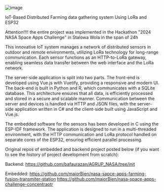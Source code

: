 ![image](https://github.com/user-attachments/assets/7b86bd9d-79ee-497a-aafa-9692fe817ccb)

IoT-Based Distributed Farming data gathering system Using LoRa and ESP32

Attention!!!! the entire project was implemented in the Hackathon "2024 NASA Space Apps Challenge" in Stalowa Wola in the span of 24h

This innovative IoT system manages a network of distributed sensors in outdoor and remote environments, utilizing LoRa technology for long-range communication. Each sensor functions as an HTTP-to-LoRa gateway, enabling seamless data transfer between the web interface and the LoRa network. 

The server-side application is split into two parts. The front-end is developed using Vue.js with Vuetify, providing a responsive and modern UI. The back-end is built in Python and R, which communicates with a SQLite database. This architecture ensures that all data, is efficiently processed and stored in a secure and scalable manner. Communication between the server and devices is handled via HTTP and JSON files, with the server-side application written in C# and the client-side built using JavaScript and Vue.js.

The embedded software for the sensors has been developed in C using the ESP-IDF framework. The application is designed to run in a multi-threaded environment, with the HTTP communication and LoRa protocol handled on separate cores of the ESP32, ensuring efficient parallel processing. 

Original repos of embedded and backend project posted below (if you want to see the history of project development from scratch):

Backend:
https://github.com/bafaurazan/AGRUP_NASA/tree/init

Embedded:
https://github.com/majorBien/nasa-sapce-apps-farming-fusion-transmiter-station
https://github.com/majorBien/nasa-space-apps-challenge-concentraotr
